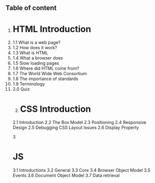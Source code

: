 <h2>Table of content</h2>
<ol>
<li><h1> HTML Introduction </h1></li>
<li>1.1 What is a web page? </li>
<li>1.2 How does it work?</li>
<li>1.3 What is HTML</li>
<li>1.4 What a browser does </li>
<li>1.5 Slow loading pages </li>
<li>1.6 Where did HTML come from? </li>
<li>1.7 The World Wide Web Consortium </li>
<li>1.8 The importance of standards </li>
<li>1.9 Terminology </li>
<li>2.0 Quiz </li>

2. <h1>CSS Introduction</h1>
2.1 Introduction
2.2 The Box Model
2.3 Positioning
2.4 Responsive Design
2.5 Debugging CSS Layout Issues
2.6 Display Property

3 <h1> JS </h1>
3.1 Introductions 
3.2 General
3.3 Core
3.4 Browser Object Model
3.5 Events
3.6 Document Object Model
3.7 Data retrieval


